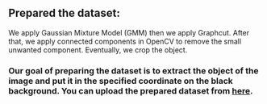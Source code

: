## Prepared the dataset: 
We apply Gaussian Mixture Model (GMM)  then we apply Graphcut. After that, we apply connected components in OpenCV to remove the small unwanted component. Eventually, we crop the object.

### Our goal of preparing the dataset is to extract the object of the image and put it in the specified coordinate on the black background. You can upload the prepared dataset from [here](https://www.dropbox.com/s/ki4a5gryx8y0n6u/Datasets.zip?dl=0). 

